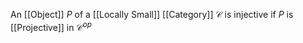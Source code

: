 An [[Object]] $P$ of a [[Locally Small]] [[Category]] $\mathcal{C}$ is injective
if $P$ is [[Projective]] in $\mathcal{C}^{op}$
